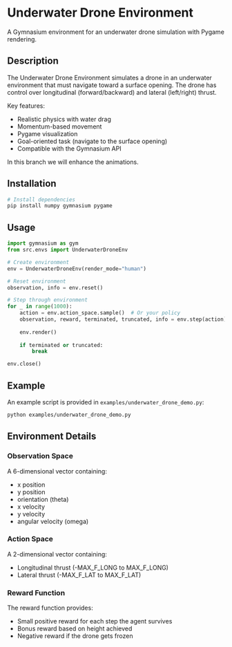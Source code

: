 # Underwater Drone Environment

A Gymnasium environment for an underwater drone simulation with Pygame rendering.

## Description

The Underwater Drone Environment simulates a drone in an underwater environment that must navigate toward a surface opening. The drone has control over longitudinal (forward/backward) and lateral (left/right) thrust.

Key features:
- Realistic physics with water drag
- Momentum-based movement
- Pygame visualization
- Goal-oriented task (navigate to the surface opening)
- Compatible with the Gymnasium API

In this branch we will enhance the animations.

## Installation

```bash
# Install dependencies
pip install numpy gymnasium pygame
```

## Usage

```python
import gymnasium as gym
from src.envs import UnderwaterDroneEnv

# Create environment
env = UnderwaterDroneEnv(render_mode="human")

# Reset environment
observation, info = env.reset()

# Step through environment
for _ in range(1000):
    action = env.action_space.sample()  # Or your policy
    observation, reward, terminated, truncated, info = env.step(action)
    
    env.render()
    
    if terminated or truncated:
        break

env.close()
```

## Example

An example script is provided in `examples/underwater_drone_demo.py`:

```bash
python examples/underwater_drone_demo.py
```

## Environment Details

### Observation Space
A 6-dimensional vector containing:
- x position
- y position
- orientation (theta)
- x velocity
- y velocity
- angular velocity (omega)

### Action Space
A 2-dimensional vector containing:
- Longitudinal thrust (-MAX_F_LONG to MAX_F_LONG)
- Lateral thrust (-MAX_F_LAT to MAX_F_LAT)

### Reward Function
The reward function provides:
- Small positive reward for each step the agent survives
- Bonus reward based on height achieved
- Negative reward if the drone gets frozen
